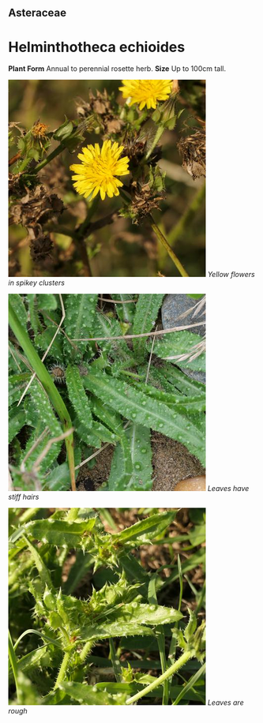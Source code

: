 ## Asteraceae
# Helminthotheca echioides

**Plant Form** Annual to perennial rosette herb. **Size** Up to 100cm tall.


![Yellow flowers in spikey clusters](81483_P1044168.jpg)
   *Yellow flowers in spikey clusters* 

![Leaves have stiff hairs](76306_P1097925.jpg)
   *Leaves have stiff hairs* 

![Leaves are rough](81489_P1044174.jpg)
   *Leaves are rough* 

